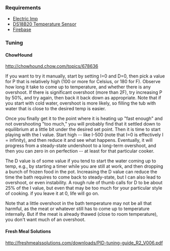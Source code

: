 ### Requirements
* [Electric Imp](http://electricimp.com)
* [DS18B20 Temperature Sensor](https://www.sparkfun.com/products/11050)
* [Firebase](http://firebase.com)

### Tuning

#### ChowHound

http://chowhound.chow.com/topics/678636

If you want to try it manually, start by setting I=0 and D=0, then pick a value for P that is relatively high (100 or more for Celsius, or 180 for F). Observe how long it take to come up to temperature, and whether there is any overshoot. If there is significant overshoot (more than 2F), try increasing P by 50%, and try again, then back it back down as appropriate. Note that if you start with cold water, overshoot is more likely, so filling the tub with water that is close to the desired temp is easier.

Once you finally get it to the point where it is heating up "fast enough" and not overshooting "too much," you will probably find that it settled down to equilibrium at a little bit under the desired set point. Then it is time to start playing with the I value. Start high -- like I-500 (note that I=0 is effectively I = infinity), and then reduce it and see what happens. Eventually, it will progress from a steady-state undershoot to a long-term overshoot, and then you can zero in on perfection -- at least for that particular cooker.

The D value is of some value if you tend to start the water coming up to temp, e.g., by starting a timer while you are still at work, and then dropping a bunch of frozen food in the pot. Increasing the D value can reduce the time the bath requires to come back to steady-state, but I can also lead to overshoot, or even instability. A rough rule of thumb calls for D to be about 25% of the I value, but even that may be too much for your particular style of cooking. if you leave it at 0, life will go on.

Note that a little overshoot in the bath temperature may not be all that harmful, as the meat or whatever still has to come up to temperature internally. But if the meat is already thawed (close to room temperature), you don't want much of an overshoot.

#### Fresh Meal Solutions

http://freshmealssolutions.com/downloads/PID-tuning-guide_R2_V006.pdf
